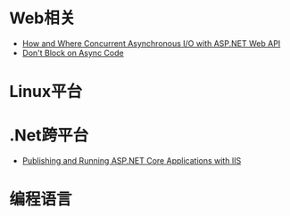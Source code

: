 # Web相关
* [How and Where Concurrent Asynchronous I/O with ASP.NET Web API](http://www.tugberkugurlu.com/archive/how-and-where-concurrent-asynchronous-io-with-asp-net-web-api)
* [Don't Block on Async Code](http://blog.stephencleary.com/2012/07/dont-block-on-async-code.html)



# Linux平台




# .Net跨平台
* [Publishing and Running ASP.NET Core Applications with IIS](https://weblog.west-wind.com/posts/2016/Jun/06/Publishing-and-Running-ASPNET-Core-Applications-with-IIS)



# 编程语言

